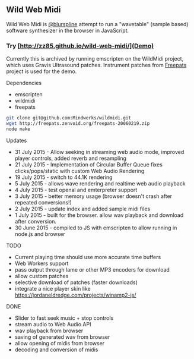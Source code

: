 Wild Web Midi
--

Wild Web Midi is [@blurspline](http://twitter.com/blurspline) attempt to run a "wavetable" (sample based) software synthesizer in the browser in JavaScript.

### Try [http://zz85.github.io/wild-web-midi/](Demo)

Currently this is archived by running emscripten on the WildMidi project, which uses Gravis Ultrasound patches. Instrument patches from [Freepats](http://freepats.zenvoid.org/) project is used for the demo.

Dependencies
- emscripten
- wildmidi
- freepats

```sh
git clone git@github.com:Mindwerks/wildmidi.git
wget http://freepats.zenvoid.org/freepats-20060219.zip
node make
```

Updates
- 31 July 2015 - Allow seeking in streaming web audio mode, improved player controls, added reverb and resampling
- 21 July 2015 - Implementation of Circular Buffer Queue fixes clicks/pops/static with custom Web Audio Rendering
- 19 July 2015 - switch to 44.1K rendering
- 5 July 2015 - allows wave rendering and realtime web audio playback
- 4 July 2015 - test openal and emterpreter support
- 3 July 2015 - better memory usage (browser doesn't crash after repeated conversions!)
- 2 July 2015 - update index and added sample midi files
- 1 July 2015 - built for the browser. allow wav playback and download after conversion.
- 30 June 2015 - compiled to JS with emscripten to allow running in node.js and browser

TODO
- Current playing time should use more accurate time buffers
- Web Workers support
- pass output through lame or other MP3 encoders for download
- allow custom patches
- selective download of patches (faster downloads)
- integrate a nice player skin like https://jordaneldredge.com/projects/winamp2-js/

DONE
- Slider to fast seek music + stop controls
- stream audio to Web Audio API
- wav playback from browser
- saving of generated wav from browser
- allow opening of midis from browser
- decoding and conversion of midis
